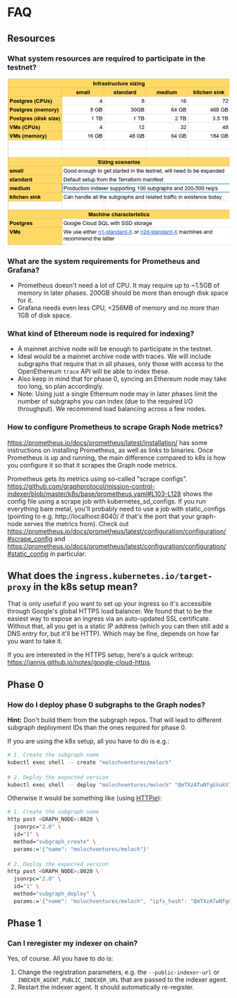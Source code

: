# FAQ

## Resources

### What system resources are required to participate in the testnet?

![Resource Guidance](files/infrastructure-resources.png)

### What are the system requirements for Prometheus and Grafana?

- Prometheus doesn't need a lot of CPU. It may require up to ~1.5GB of memory
  in later phases. 200GB should be more than enough disk space for it.
- Grafana needs even less CPU, <256MB of memory and no more than 1GB of disk
  space.

### What kind of Ethereum node is required for indexing?

- A mainnet archive node will be enough to participate in the testnet.
- Ideal would be a mainnet archive node with traces. We will include
  subgraphs that require that in all phases, only those with access to the
  OpenEthereum `trace` API will be able to index these.
- Also keep in mind that for phase 0, syncing an Ethereum node may take too
  long, so plan accordingly.
- Note: Using just a single Ethereum node may in later phases limit the
  number of subgraphs you can index (due to the required I/O throughput). We
  recommend load balancing across a few nodes.

### How to configure Prometheus to scrape Graph Node metrics?

https://prometheus.io/docs/prometheus/latest/installation/ has some
instructions on installing Prometheus, as well as links to binaries. Once
Prometheus is up and running, the main difference compared to k8s is how you
configure it so that it scrapes the Graph node metrics.

Prometheus gets its metrics using so-called "scrape configs".
https://github.com/graphprotocol/mission-control-indexer/blob/master/k8s/base/prometheus.yaml#L103-L128
shows the config file using a scrape job with kubernetes_sd_configs. If you
run everything bare metal, you'll probably need to use a job with
static_configs (pointing to e.g. http://localhost:8040/ if that's the port
that your graph-node serves the metrics from). Check out
https://prometheus.io/docs/prometheus/latest/configuration/configuration/#scrape_config
and
https://prometheus.io/docs/prometheus/latest/configuration/configuration/#static_config
in particular.

## What does the `ingress.kubernetes.io/target-proxy` in the k8s setup mean?

That is only useful if you want to set up your ingress so it's accessible
through Google's global HTTPS load balancer. We found that to be the easiest
way to expose an ingress via an auto-updated SSL certificate. Without that,
all you get is a static IP address (which you can then still add a DNS entry
for, but it'll be HTTP). Which may be fine, depends on how far you want to
take it.

If you are interested in the HTTPS setup, here's a quick writeup:
https://jannis.github.io/notes/google-cloud-https.

## Phase 0

### How do I deploy phase 0 subgraphs to the Graph nodes?

**Hint:** Don't build them from the subgraph repos. That will lead to
different subgraph deployment IDs than the ones required for phase 0.

If you are using the k8s setup, all you have to do is e.g.:

```bash
# 1. Create the subgraph name
kubectl exec shell -- create "molochventures/moloch"

# 2. Deploy the expected version
kubectl exec shell -- deploy "molochventures/moloch" "QmTXzATwNfgGVukV1fX2T6xw9f6LAYRVWpsdXyRWzUR2H9" "index_node_0"
```

Otherwise it would be something like (using [HTTPie](https://httpie.org/)):

```bash
# 1. Create the subgraph name
http post <GRAPH_NODE>:8020 \
  jsonrpc="2.0" \
  id="1" \
  method="subgraph_create" \
  params:='{"name": "molochventures/moloch"}'

# 2. Deploy the expected version
http post <GRAPH_NODE>:8020 \
  jsonrpc="2.0" \
  id="1" \
  method="subgraph_deploy" \
  params:='{"name": "molochventures/moloch", "ipfs_hash": "QmTXzATwNfgGVukV1fX2T6xw9f6LAYRVWpsdXyRWzUR2H9", "node_id": "<target-node-id>"}'
```

## Phase 1

### Can I reregister my indexer on chain?

Yes, of course. All you have to do is:

1. Change the registration parameters, e.g. the `--public-indexer-url` or
   `INDEXER_AGENT_PUBLIC_INDEXER_URL` that are passed to the indexer agent.
2. Restart the indexer agent. It should automatically re-register.
